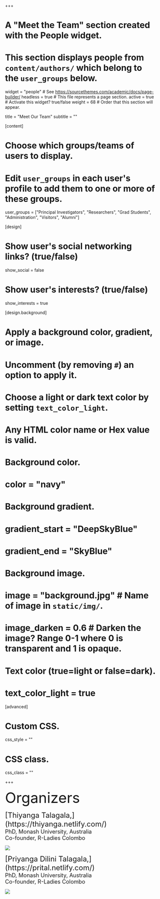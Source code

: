 +++
# A "Meet the Team" section created with the People widget.
# This section displays people from `content/authors/` which belong to the `user_groups` below.

widget = "people"  # See https://sourcethemes.com/academic/docs/page-builder/
headless = true  # This file represents a page section.
active = true  # Activate this widget? true/false
weight = 68  # Order that this section will appear.

title = "Meet Our Team"
subtitle = ""

[content]
  # Choose which groups/teams of users to display.
  #   Edit `user_groups` in each user's profile to add them to one or more of these groups.
  user_groups = ["Principal Investigators",
                 "Researchers",
                 "Grad Students",
                 "Administration",
                 "Visitors",
                 "Alumni"]

[design]
  # Show user's social networking links? (true/false)
  show_social = false

  # Show user's interests? (true/false)
  show_interests = true

[design.background]
  # Apply a background color, gradient, or image.
  #   Uncomment (by removing `#`) an option to apply it.
  #   Choose a light or dark text color by setting `text_color_light`.
  #   Any HTML color name or Hex value is valid.
  
  # Background color.
  # color = "navy"
  
  # Background gradient.
  # gradient_start = "DeepSkyBlue"
  # gradient_end = "SkyBlue"
  
  # Background image.
  # image = "background.jpg"  # Name of image in `static/img/`.
  # image_darken = 0.6  # Darken the image? Range 0-1 where 0 is transparent and 1 is opaque.

  # Text color (true=light or false=dark).
  # text_color_light = true  
  
[advanced]
 # Custom CSS. 
 css_style = ""
 
 # CSS class.
 css_class = ""
 
+++
<p style="text-align: left;">
<font size="+4">
Organizers </font>
</p>

<font size="+2">
<p style="text-align: left;">
[Thiyanga Talagala,](https://thiyanga.netlify.com/) </font></br><font size="+1"> PhD, Monash University, Australia </br> Co-founder, R-Ladies Colombo</font> </p>

<img src="img/team/ThiyangaT.png" style="fixed: left;"/>

<font size="+2">
<p style="text-align: left;">
[Priyanga Dilini Talagala,](https://prital.netlify.com/) </font></br><font size="+1"> PhD, Monash University, Australia </br> Co-founder, R-Ladies Colombo</font>
</p>
<img src="img/team/PriyangaT.png" style="fixed: left;" />
